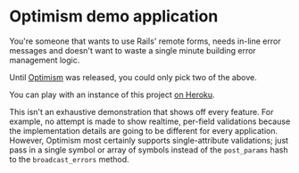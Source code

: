 # Optimism demo application

You're someone that wants to use Rails' remote forms, needs in-line error messages and doesn't want to waste a single minute building error management logic.

Until [Optimism](https://github.com/leastbad/optimism) was released, you could only pick two of the above.

You can play with an instance of this project [on Heroku](https://optimism-demo.herokuapp.com/).

This isn't an exhaustive demonstration that shows off every feature. For example, no attempt is made to show realtime, per-field validations because the implementation details are going to be different for every application. However, Optimism most certainly supports single-attribute validations; just pass in a single symbol or array of symbols instead of the `post_params` hash to the `broadcast_errors` method.
